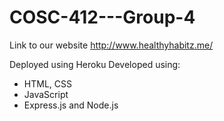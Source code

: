 # COSC-412---Group-4
Link to our website http://www.healthyhabitz.me/ 


Deployed using Heroku
Developed using: 
  - HTML, CSS
  - JavaScript
  - Express.js and Node.js

